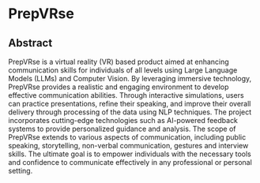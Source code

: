 # PrepVRse

## Abstract
PrepVRse is a virtual reality (VR) based product aimed at enhancing communication skills for individuals of all levels using Large Language Models (LLMs) and Computer Vision. By leveraging immersive technology,   PrepVRse provides a realistic and engaging environment to develop effective communication abilities. Through interactive simulations, users can practice presentations, refine their speaking, and improve their overall delivery through processing of the data using NLP techniques. The project incorporates cutting-edge technologies such as AI-powered feedback systems to provide personalized guidance and analysis. The scope of PrepVRse extends to various aspects of communication, including public speaking, storytelling, non-verbal communication, gestures and interview skills. The ultimate goal is to empower individuals with the necessary tools and confidence to communicate effectively in any professional or personal setting.
